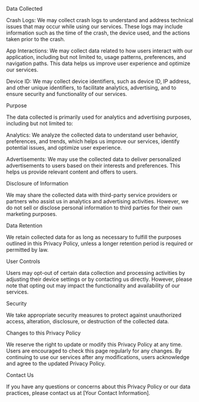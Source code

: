 Data Collected

Crash Logs: We may collect crash logs to understand and address technical issues that may occur while using our services. These logs may include information such as the time of the crash, the device used, and the actions taken prior to the crash.

App Interactions: We may collect data related to how users interact with our application, including but not limited to, usage patterns, preferences, and navigation paths. This data helps us improve user experience and optimize our services.

Device ID: We may collect device identifiers, such as device ID, IP address, and other unique identifiers, to facilitate analytics, advertising, and to ensure security and functionality of our services.

Purpose

The data collected is primarily used for analytics and advertising purposes, including but not limited to:

Analytics: We analyze the collected data to understand user behavior, preferences, and trends, which helps us improve our services, identify potential issues, and optimize user experience.

Advertisements: We may use the collected data to deliver personalized advertisements to users based on their interests and preferences. This helps us provide relevant content and offers to users.

Disclosure of Information

We may share the collected data with third-party service providers or partners who assist us in analytics and advertising activities. However, we do not sell or disclose personal information to third parties for their own marketing purposes.

Data Retention

We retain collected data for as long as necessary to fulfill the purposes outlined in this Privacy Policy, unless a longer retention period is required or permitted by law.

User Controls

Users may opt-out of certain data collection and processing activities by adjusting their device settings or by contacting us directly. However, please note that opting out may impact the functionality and availability of our services.

Security

We take appropriate security measures to protect against unauthorized access, alteration, disclosure, or destruction of the collected data.

Changes to this Privacy Policy

We reserve the right to update or modify this Privacy Policy at any time. Users are encouraged to check this page regularly for any changes. By continuing to use our services after any modifications, users acknowledge and agree to the updated Privacy Policy.

Contact Us

If you have any questions or concerns about this Privacy Policy or our data practices, please contact us at [Your Contact Information].
